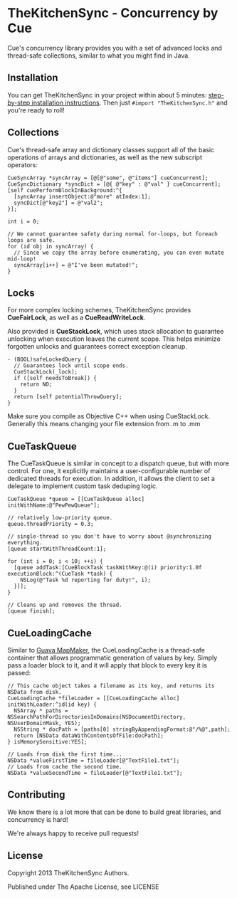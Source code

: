 TheKitchenSync - Concurrency by Cue
===========================

Cue's concurrency library provides you with a set of advanced locks and thread-safe collections, similar to what you might find in Java. 

## Installation
You can get TheKitchenSync in your project within about 5 minutes: [step-by-step installation instructions](/Documentation/INSTALL.md). Then just `#import "TheKitchenSync.h"` and you're ready to roll!

## Collections
Cue's thread-safe array and dictionary classes support all of the basic operations of arrays and dictionaries, 
as well as the new subscript operators:
~~~~~~~~~~~~~~~~~~~~~~~~~~~~~~~~.objc
CueSyncArray *syncArray = [@[@"some", @"items"] cueConcurrent];
CueSyncDictionary *syncDict = [@{ @"key" : @"val" } cueConcurrent];
[self cuePerformBlockInBackground:^{
  [syncArray insertObject:@"more" atIndex:1];
  syncDict[@"key2"] = @"val2";
}];

int i = 0;

// We cannot guarantee safety during normal for-loops, but foreach loops are safe.
for (id obj in syncArray) {
  // Since we copy the array before enumerating, you can even mutate mid-loop!
  syncArray[i++] = @"I've been mutated!";
}

~~~~~~~~~~~~~~~~~~~~~~~~~~~~~~~~

## Locks
For more complex locking schemes, TheKitchenSync provides __CueFairLock__, as well as a __CueReadWriteLock__.

Also provided is __CueStackLock__, which uses stack allocation to guarantee unlocking when execution leaves the current scope.
This helps minimize forgotten unlocks and guarantees correct exception cleanup.

~~~~~~~~~~~~~~~~~~~~~~~~~~~~~~~~.objc
- (BOOL)safeLockedQuery {
  // Guarantees lock until scope ends.
  CueStackLock(_lock);
  if ([self needsToBreak]) {
    return NO;
  }
  return [self potentialThrowQuery];  
}
~~~~~~~~~~~~~~~~~~~~~~~~~~~~~~~~
Make sure you compile as Objective C++ when using CueStackLock. 
Generally this means changing your file extension from .m to .mm

## CueTaskQueue
The CueTaskQueue is similar in concept to a dispatch queue, but with more control. For one, it explicitly maintains a user-configurable number of dedicated threads for execution.
In addition, it allows the client to set a delegate to implement custom task deduping logic.

~~~~~~~~~~~~~~~~~~~~~~~~~~~~~~~~.objc
CueTaskQueue *queue = [[CueTaskQueue alloc] initWithName:@"PewPewQueue"];

// relatively low-priority queue.
queue.threadPriority = 0.3; 

// single-thread so you don't have to worry about @synchronizing everything.
[queue startWithThreadCount:1]; 

for (int i = 0; i < 10; ++i) {
  [queue addTask:[CueBlockTask taskWithKey:@(i) priority:1.0f executionBlock:^(CueTask *task) {
    NSLog(@"Task %d reporting for duty!", i);
  }]];
}

// Cleans up and removes the thread.
[queue finish]; 
~~~~~~~~~~~~~~~~~~~~~~~~~~~~~~~~

## CueLoadingCache
Similar to [Guava MapMaker](http://docs.guava-libraries.googlecode.com/git-history/v10.0.1/javadoc/com/google/common/collect/MapMaker.html), 
the CueLoadingCache is a thread-safe container that allows programmatic generation of values by key. Simply pass a loader block to it, and it will apply that block to every key it is passed:

~~~~~~~~~~~~~~~~~~~~~~~~~~~~~~~~.objc
// This cache object takes a filename as its key, and returns its NSData from disk.
CueLoadingCache *fileLoader = [[CueLoadingCache alloc] initWithLoader:^id(id key) {
  NSArray * paths = NSSearchPathForDirectoriesInDomains(NSDocumentDirectory, NSUserDomainMask, YES);
  NSString * docPath = [paths[0] stringByAppendingFormat:@"/%@",path];
  return [NSData dataWithContentsOfFile:docPath];
} isMemorySensitive:YES];

// Loads from disk the first time...
NSData *valueFirstTime = fileLoader[@"TextFile1.txt"];
// Loads from cache the second time.
NSData *valueSecondTime = fileLoader[@"TextFile1.txt"];
~~~~~~~~~~~~~~~~~~~~~~~~~~~~~~~~

## Contributing

We know there is a lot more that can be done to build great libraries, and concurrency is hard!

We're always happy to receive pull requests!

## License

Copyright 2013 TheKitchenSync Authors.

Published under The Apache License, see LICENSE
